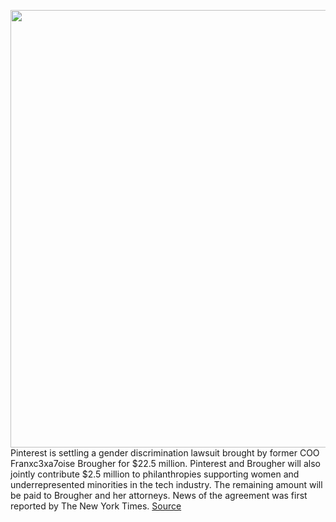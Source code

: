 <img src='https://cdn.vox-cdn.com/thumbor/hDKiJiZXE_u6maoxNkr32bOJcTQ=/0x0:6693x4462/1200x800/filters:focal(2812x1696:3882x2766)/cdn.vox-cdn.com/uploads/chorus_image/image/68513007/1143514663.jpg.0.jpg' width='700px' /><br/>
Pinterest is settling a gender discrimination lawsuit brought by former COO Franxc3xa7oise Brougher for $22.5 million. Pinterest and Brougher will also jointly contribute $2.5 million to philanthropies supporting women and underrepresented minorities in the tech industry. The remaining amount will be paid to Brougher and her attorneys. News of the agreement was first reported by The New York Times.
<a href='https://www.theverge.com/2020/12/14/22175043/pinterest-gender-discrimination-lawsuit-settlement-coo-francoise-brougher'> Source <a/>